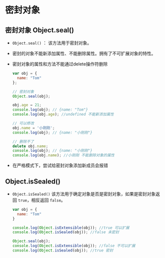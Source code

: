 # 密封对象

## 密封对象 Object.seal()

  - `Object.seal()` ： 该方法用于密封对象。

  - 密封的对象不能新添加属性、不能删除属性。拥有了不可扩展对象的特性。

  - 密封对象的属性和方法不能通过delete操作符删除

    ```javascript
    var obj = {
      name: "Tom"
    };

    // 密封对象
    Object.seal(obj);

    obj.age = 21;
    console.log(obj); // {name: "Tom"}
    console.log(obj.age); //undefined 不能新添加属性

    // 可以修改
    obj.name = '小刚刚';
    console.log(obj); // {name: "小刚刚"}

    // 删除不了
    delete obj.name;
    console.log(obj); // {name: "小刚刚"}
    console.log(obj.name); //小刚刚 不能删除对象的属性
    ```

  - 在严格模式下，尝试给密封对象添加新成员会报错

## Object.isSealed()

  - `Object.isSealed()` 该方法用于确定对象是否是密封对象，如果是密封对象返回 `true`，相反返回 `false`。

    ```javascript
    var obj = {
      name: "Tom"
    }

    console.log(Object.isExtensible(obj)); //true 可以扩展
    console.log(Object.isSealed(obj)); //false 未密封

    Object.seal(obj);
    console.log(Object.isExtensible(obj)); //false 不可以扩展
    console.log(Object.isSealed(obj)); //true 密封
    ```
